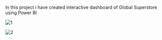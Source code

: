 In this project i have created interactive dashboard of Global Superstore using Power BI

![1](https://user-images.githubusercontent.com/54960609/165209578-bccf654c-ed89-4849-80ea-47c53d7c89fe.PNG)


![2](https://user-images.githubusercontent.com/54960609/165209612-26d7a12b-739b-446b-9543-a14c4861133b.PNG)
